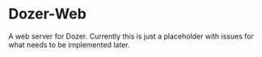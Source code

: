 # Dozer-Web
A web server for Dozer. Currently this is just a placeholder with issues for what needs to be implemented later.
